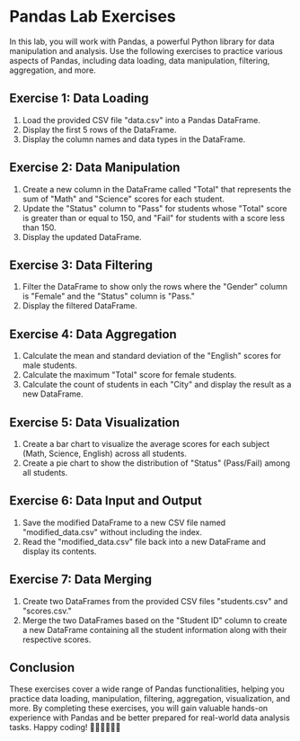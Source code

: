 # Pandas Lab Exercises

In this lab, you will work with Pandas, a powerful Python library for data manipulation and analysis. Use the following exercises to practice various aspects of Pandas, including data loading, data manipulation, filtering, aggregation, and more.

## Exercise 1: Data Loading

1. Load the provided CSV file "data.csv" into a Pandas DataFrame.
2. Display the first 5 rows of the DataFrame.
3. Display the column names and data types in the DataFrame.

## Exercise 2: Data Manipulation

1. Create a new column in the DataFrame called "Total" that represents the sum of "Math" and "Science" scores for each student.
2. Update the "Status" column to "Pass" for students whose "Total" score is greater than or equal to 150, and "Fail" for students with a score less than 150.
3. Display the updated DataFrame.

## Exercise 3: Data Filtering

1. Filter the DataFrame to show only the rows where the "Gender" column is "Female" and the "Status" column is "Pass."
2. Display the filtered DataFrame.

## Exercise 4: Data Aggregation

1. Calculate the mean and standard deviation of the "English" scores for male students.
2. Calculate the maximum "Total" score for female students.
3. Calculate the count of students in each "City" and display the result as a new DataFrame.

## Exercise 5: Data Visualization

1. Create a bar chart to visualize the average scores for each subject (Math, Science, English) across all students.
2. Create a pie chart to show the distribution of "Status" (Pass/Fail) among all students.

## Exercise 6: Data Input and Output

1. Save the modified DataFrame to a new CSV file named "modified_data.csv" without including the index.
2. Read the "modified_data.csv" file back into a new DataFrame and display its contents.

## Exercise 7: Data Merging

1. Create two DataFrames from the provided CSV files "students.csv" and "scores.csv."
2. Merge the two DataFrames based on the "Student ID" column to create a new DataFrame containing all the student information along with their respective scores.

## Conclusion

These exercises cover a wide range of Pandas functionalities, helping you practice data loading, manipulation, filtering, aggregation, visualization, and more. By completing these exercises, you will gain valuable hands-on experience with Pandas and be better prepared for real-world data analysis tasks. Happy coding! 🚀🐼👩‍💻👨‍💻
